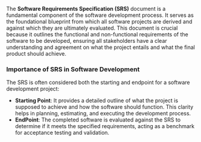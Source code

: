 The **Software Requirements Specification (SRS)** document is a fundamental component of the software development process. It serves as the foundational blueprint from which all software projects are derived and against which they are ultimately evaluated. This document is crucial because it outlines the functional and non-functional requirements of the software to be developed, ensuring all stakeholders have a clear understanding and agreement on what the project entails and what the final product should achieve.
### Importance of SRS in Software Development
The SRS is often considered both the starting and endpoint for a software development project:
- **Starting Point**: It provides a detailed outline of what the project is supposed to achieve and how the software should function. This clarity helps in planning, estimating, and executing the development process.
- **EndPoint**: The completed software is evaluated against the SRS to determine if it meets the specified requirements, acting as a benchmark for acceptance testing and validation.
